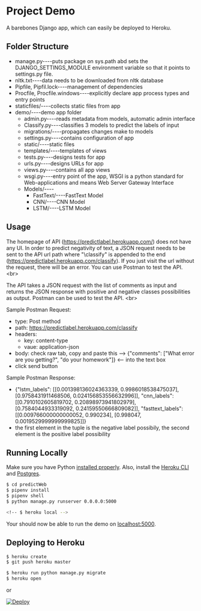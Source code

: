 # Project Demo

A barebones Django app, which can easily be deployed to Heroku.

## Folder Structure
* manage.py----puts package on sys.path abd sets the DJANGO_SETTINGS_MODULE environment variable so that it points to settings.py file.
* nltk.txt----data needs to be downloaded from nltk database
* Pipfile, Pipfil.lock----management of dependencies
* Procfile, Procfile.windows----explicitly declare app process types and entry points
* staticfiles/----collects static files from app 
* demo/----demo app folder 
  - admin.py----reads metadata from models, automatic admin interface
  - Classify.py----classifies 3 models to predict the labels of input 
  - migrations/----propagates changes make to models
  - settings.py----contains configuration of app
  - static/----static files
  - templates/----templates of views
  - tests.py----designs tests for app
  - urls.py----designs URLs for app
  - views.py----contains all app views
  - wsgi.py----entry point of the app, WSGI is a python standard for Web-applications and means Web Server Gateway Interface
  - Models/----
    - FastText/----FastText Model
	- CNN/----CNN Model
	- LSTM/----LSTM Model

## Usage

The homepage of API (https://predictlabel.herokuapp.com/) does not have any UI. In order to predict negativity of text, a JSON request needs to be sent to the API url path where "\classify" is appended to the end (https://predictlabel.herokuapp.com/classify). If you just visit the url without the request, there will be an error. You can use Postman to test the API. <br\>

The API takes a  JSON request with the list of comments as input and returns the JSON response with positive and negative classes possibilities as output. Postman can be used to test the API. <br\>

Sample Postman Request: 
* type: Post method
* path: https://predictlabel.herokuapp.com/classify
* headers:
  - key: content-type
  - vaue: application-json
* body: check raw tab, copy and paste this --> {"comments": ["What error are you getting?", "do your homework"]} <-- into the text box
* click send button

Sample Postman Response:
* {"lstm_labels": [[0.001398136024363339, 0.9986018538475037], [0.9758431911468506, 0.024156853556632996]], "cnn_labels": [[0.7910102605819702, 0.20898973941802979], [0.7584044933319092, 0.24159550666809082]], "fasttext_labels": [[0.009766000000000052, 0.990234], [0.998047, 0.0019529999999999825]]}
* the first element in the tuple is the negative label possibily, the second element is the positive label possibility 


## Running Locally

Make sure you have Python [installed properly](http://install.python-guide.org). Also, install the [Heroku CLI](https://devcenter.heroku.com/articles/heroku-cli) and [Postgres](https://devcenter.heroku.com/articles/heroku-postgresql#local-setup).

```sh
$ cd predictWeb
$ pipenv install
$ pipenv shell
$ python manage.py runserver 0.0.0.0:5000

<!-- $ heroku local -->
```

Your should now be able to run the demo on [localhost:5000](http://localhost:5000/).

## Deploying to Heroku

```sh
$ heroku create
$ git push heroku master

$ heroku run python manage.py migrate
$ heroku open
```
or

[![Deploy](https://www.herokucdn.com/deploy/button.svg)](https://heroku.com/deploy)
